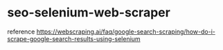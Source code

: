 # seo-selenium-web-scraper

reference https://webscraping.ai/faq/google-search-scraping/how-do-i-scrape-google-search-results-using-selenium
